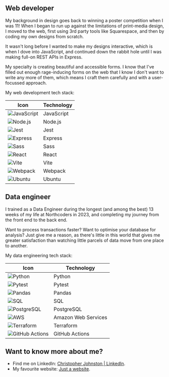 ## Web developer
My background in design goes back to winning a poster competition when I was 11! When I began to run up against the limitations of print-media design, I moved to the web, first using 3rd party tools like Squarespace, and then by coding my own designs from scratch.

It wasn't long before I wanted to make my designs interactive, which is when I dove into JavaScript, and continued down the rabbit hole until I was making full-on REST APIs in Express.

My specialty is creating beautiful and accessible forms. I know that I've filled out enough rage-inducing forms on the web that I know I don't want to write any more of them, which means I craft them carefully and with a user-focussed approach.

My web development tech stack:

| Icon | Technology           |
|------|----------------------|
| ![JavaScript](https://cdn.jsdelivr.net/gh/devicons/devicon@latest/icons/javascript/javascript-original.svg) | JavaScript          |
| ![Node.js](https://cdn.jsdelivr.net/gh/devicons/devicon@latest/icons/nodejs/nodejs-original.svg) | Node.js             |
| ![Jest](https://cdn.jsdelivr.net/gh/devicons/devicon@latest/icons/jest/jest-plain.svg) | Jest                |
| ![Express](https://cdn.jsdelivr.net/gh/devicons/devicon@latest/icons/express/express-original.svg) | Express             |
| ![Sass](https://cdn.jsdelivr.net/gh/devicons/devicon@latest/icons/sass/sass-original.svg) | Sass                |
| ![React](https://cdn.jsdelivr.net/gh/devicons/devicon@latest/icons/react/react-original.svg) | React               |
| ![Vite](https://cdn.jsdelivr.net/gh/devicons/devicon@latest/icons/vitejs/vitejs-original.svg) | Vite                
| ![Webpack](https://cdn.jsdelivr.net/gh/devicons/devicon@latest/icons/webpack/webpack-original.svg) | Webpack             |
| ![Ubuntu](https://cdn.jsdelivr.net/gh/devicons/devicon@latest/icons/ubuntu/ubuntu-original.svg) | Ubuntu             |

## Data engineer
I trained as a Data Engineer during the longest (and among the best) 13 weeks of my life at Northcoders in 2023, and completing my journey from the front end to the back end. 

Want to process transactions faster? Want to optimise your database for analysis? Just give me a reason, as there's little in this world that gives me greater satisfaction than watching little parcels of data move from one place to another.

My data engineering tech stack:

| Icon | Technology           |
|------|----------------------|
| ![Python](https://cdn.jsdelivr.net/gh/devicons/devicon@latest/icons/python/python-original.svg) | Python              |
| ![Pytest](https://cdn.jsdelivr.net/gh/devicons/devicon@latest/icons/pytest/pytest-original.svg) | Pytest              |
| ![Pandas](https://cdn.jsdelivr.net/gh/devicons/devicon@latest/icons/pandas/pandas-original.svg) | Pandas              |
| ![SQL](https://cdn.jsdelivr.net/gh/devicons/devicon@latest/icons/azuresqldatabase/azuresqldatabase-original.svg) | SQL                 |
| ![PostgreSQL](https://cdn.jsdelivr.net/gh/devicons/devicon@latest/icons/postgresql/postgresql-original.svg) | PostgreSQL          |
| ![AWS](https://cdn.jsdelivr.net/gh/devicons/devicon@latest/icons/amazonwebservices/amazonwebservices-original-wordmark.svg) | Amazon Web Services |
| ![Terraform](https://cdn.jsdelivr.net/gh/devicons/devicon@latest/icons/terraform/terraform-original.svg) | Terraform           |
| ![GitHub Actions](https://cdn.jsdelivr.net/gh/devicons/devicon@latest/icons/githubactions/githubactions-original.svg) | GitHub Actions      |

## Want to know more about me?
- Find me on LinkedIn: [Christopher Johnston | LinkedIn](https://www.linkedin.com/in/christopher-johnston-developer/).
- My favourite website: [Just a website](https://justinjackson.ca/words.html).
